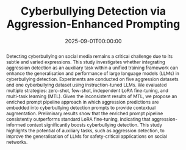 ---
title: "Cyberbullying Detection via Aggression-Enhanced Prompting"
date: 2025-09-01T00:00:00
authors: ["Aisha Saeid", "Anu Sabu", "Girish A Koushik", "Ferrante Neri", "Diptesh Kanojia"]
publication_types: ["1"]
abstract: "Detecting cyberbullying on social media remains a critical challenge due to its subtle and varied expressions. This study investigates whether integrating aggression detection as an auxiliary task within a unified training framework can enhance the generalisation and performance of large language models (LLMs) in cyberbullying detection. Experiments are conducted on five aggression datasets and one cyberbullying dataset using instruction-tuned LLMs. We evaluated multiple strategies: zero-shot, few-shot, independent LoRA fine-tuning, and multi-task learning (MTL). Given the inconsistent results of MTL, we propose an enriched prompt pipeline approach in which aggression predictions are embedded into cyberbullying detection prompts to provide contextual augmentation. Preliminary results show that the enriched prompt pipeline consistently outperforms standard LoRA fine-tuning, indicating that aggression-informed context significantly boosts cyberbullying detection. This study highlights the potential of auxiliary tasks, such as aggression detection, to improve the generalisation of LLMs for safety-critical applications on social networks."
featured: false
publication: "*Proceedings of the 15th International Conference on Recent Advances in Natural Language Processing - Natural Language Processing in the Generative AI era*"
url_pdf: "https://acl-bg.org/proceedings/2025/RANLP%202025/pdf/2025.ranlp-1.120.pdf"
url_preprint: "https://arxiv.org/abs/2508.06360"
url_poster: "files/poster-ranlp-2025-CB.pdf"
tags: ["cyberbullying detection", "aggression", "LLMs", "prompting", "social media"]
---